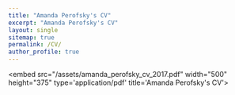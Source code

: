```yaml
---
title: "Amanda Perofsky's CV"
excerpt: "Amanda Perofsky's CV"
layout: single
sitemap: true
permalink: /CV/
author_profile: true
---
```


<embed src="/assets/amanda_perofsky_cv_2017.pdf" width="500" height="375" type='application/pdf' title='Amanda Perofsky's CV'>
